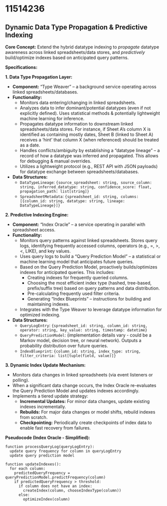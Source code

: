 # 11514236

## Dynamic Data Type Propagation & Predictive Indexing

**Core Concept:** Extend the hybrid datatype indexing to *propagate* datatype awareness across linked spreadsheets/data stores, and *predictively* build/optimize indexes based on anticipated query patterns.

**Specifications:**

**1. Data Type Propagation Layer:**

*   **Component:** “Type Weaver” – a background service operating across linked spreadsheets/databases.
*   **Functionality:**
    *   Monitors data entering/changing in linked spreadsheets.
    *   Analyzes data to infer dominant/potential datatypes (even if not explicitly defined). Uses statistical methods & potentially lightweight machine learning for inference.
    *   Propagates datatype information to downstream linked spreadsheets/data stores.  For instance, if Sheet A’s column X is identified as containing mostly dates, Sheet B (linked to Sheet A) receives a ‘hint’ that column X (when referenced) should be treated as a date.
    *   Handles conflicts/ambiguity by establishing a “datatype lineage” – a record of how a datatype was inferred and propagated. This allows for debugging & manual overrides.
    *   Utilizes a lightweight protocol (e.g., REST API with JSON payloads) for datatype exchange between spreadsheets/databases.
*   **Data Structures:**
    *   `DataTypeLineage`:  `{source_spreadsheet: string, source_column: string, inferred_datatype: string, confidence_score: float, propagation_path: list[string]}`
    *   `SpreadsheetMetadata`: `{spreadsheet_id: string, columns: [{column_id: string, datatype: string, lineage: DataTypeLineage}]}`

**2. Predictive Indexing Engine:**

*   **Component:** “Index Oracle” – a service operating in parallel with spreadsheet access.
*   **Functionality:**
    *   Monitors query patterns against linked spreadsheets. Stores query logs, identifying frequently accessed columns, operators (e.g., =, >, <, LIKE), and key values.
    *   Uses query logs to build a “Query Prediction Model” – a statistical or machine learning model that anticipates future queries.
    *   Based on the Query Prediction Model, proactively builds/optimizes indexes for anticipated queries.  This includes:
        *   Creating indexes for frequently queried columns.
        *   Choosing the most efficient index type (hashed, tree-based, prefix/suffix tree) based on query patterns and data distribution.
        *   Pre-calculating frequently used filter criteria.
        *   Generating “Index Blueprints” – instructions for building and maintaining indexes.
    *   Integrates with the Type Weaver to leverage datatype information for optimized indexing.
*   **Data Structures:**
    *   `QueryLogEntry`: `{spreadsheet_id: string, column_id: string, operator: string, key_value: string, timestamp: datetime}`
    *   `QueryPredictionModel`:  (implementation details vary - could be a Markov model, decision tree, or neural network).  Outputs a probability distribution over future queries.
    *   `IndexBlueprint`: `{column_id: string, index_type: string, filter_criteria: list[tuple(field, value)]}`

**3.  Dynamic Index Update Mechanism:**

*   Monitors data changes in linked spreadsheets (via event listeners or polling).
*   When a significant data change occurs, the Index Oracle re-evaluates the Query Prediction Model and updates indexes accordingly.
*   Implements a tiered update strategy:
    *   **Incremental Updates:**  For minor data changes, update existing indexes incrementally.
    *   **Rebuilds:** For major data changes or model shifts, rebuild indexes from scratch.
    *   **Checkpointing:** Periodically create checkpoints of index data to enable fast recovery from failures.

**Pseudocode (Index Oracle - Simplified):**

```
function processQueryLog(queryLogEntry):
  update query frequency for column in queryLogEntry
  update query prediction model

function updateIndexes():
  for each column:
    predictedQueryFrequency = queryPredictionModel.predictFrequency(column)
    if predictedQueryFrequency > threshold:
      if column does not have an index:
        createIndex(column, chooseIndexType(column))
      else:
        optimizeIndex(column)
```